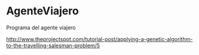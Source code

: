 # AgenteViajero
Programa del agente viajero

http://www.theprojectspot.com/tutorial-post/applying-a-genetic-algorithm-to-the-travelling-salesman-problem/5